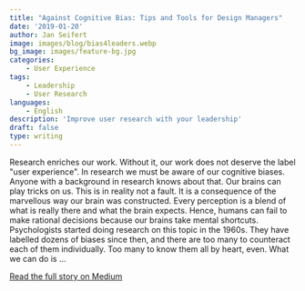 ```yaml
---
title: "Against Cognitive Bias: Tips and Tools for Design Managers"
date: '2019-01-20'
author: Jan Seifert
image: images/blog/bias4leaders.webp
bg_image: images/feature-bg.jpg
categories:
    - User Experience
tags:
    - Leadership
    - User Research
languages:
    - English
description: 'Improve user research with your leadership'
draft: false
type: writing
---
```



Research enriches our work. Without it, our work does not deserve the label "user experience". In research we must be aware of our cognitive biases. Anyone with a background in research knows about that. Our brains can play tricks on us. This is in reality not a fault. It is a consequence of the marvellous way our brain was constructed. Every perception is a blend of what is really there and what the brain expects. Hence, humans can fail to make rational decisions because our brains take mental shortcuts. Psychologists started doing research on this topic in the 1960s. They have labelled dozens of biases since then, and there are too many to counteract each of them individually. Too many to know them all by heart, even. What we can do is ...
</p>

<a class="btn btn-main" href="https://medium.com/@jan.seifert/team-measures-against-cognitive-bias-cbc2fe2708d8?source=friends_link&sk=e1499fcc6867159442251d8c099fdc9d">Read the full story on Medium</a>
